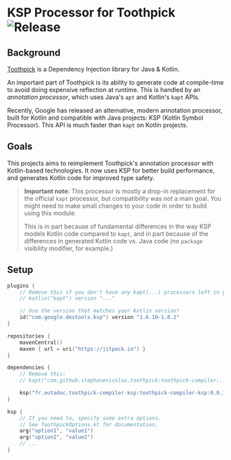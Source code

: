 # KSP Processor for Toothpick ![Release](https://jitpack.io/v/fr.outadoc/toothpick-compiler-ksp.svg)

## Background

[Toothpick](https://github.com/stephanenicolas/toothpick) is a Dependency Injection library for Java & Kotlin.

An important part of Toothpick is its ability to generate code at compile-time to avoid doing expensive reflection at
runtime. This is handled by an *annotation processor*, which uses Java's `apt` and Kotlin's `kapt` APIs.

Recently, Google has released an alternative, modern annotation processor, built for Kotlin and compatible with Java
projects: KSP (Kotlin Symbol Processor). This API is much faster than `kapt` on Kotlin projects.

## Goals

This projects aims to reimplement Toothpick's annotation processor with Kotlin-based technologies. It now uses KSP for
better build performance, and generates Kotlin code for improved type safety.

> **Important note:** This processor is mostly a drop-in replacement for the official `kapt` processor, but compatibility was *not* a main goal. You might need to make small changes to your code in order to build using this module.
>
> This is in part because of fundamental differences in the way KSP models Kotlin code compared to `kapt`, and in part because of the differences in generated Kotlin code vs. Java code (no `package` visibility modifier, for example.)

## Setup

```kotlin
plugins {
    // Remove this if you don't have any kapt(...) processors left in your dependencies:
    // kotlin("kapt") version "..."

    // Use the version that matches your Kotlin version!
    id("com.google.devtools.ksp") version "1.6.10-1.0.2"
}

repositories {
    mavenCentral()
    maven { url = uri("https://jitpack.io") }
}

dependencies {
    // Remove this:
    // kapt("com.github.stephanenicolas.toothpick:toothpick-compiler:...")

    ksp("fr.outadoc.toothpick-compiler-ksp:toothpick-compiler-ksp:0.0.1")
}

ksp {
    // If you need to, specify some extra options.
    // See ToothpickOptions.kt for documentation.
    arg("option1", "value1")
    arg("option2", "value2")
    // ...
}
```
